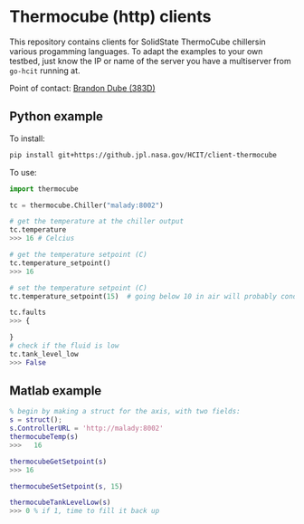 # Thermocube (http) clients

This repository contains clients for SolidState ThermoCube chillersin various progamming languages.  To adapt the examples to your own testbed, just know the IP or name of the server you have a multiserver from `go-hcit` running at.

Point of contact: [Brandon Dube (383D)](mailto:brandon.dube@jpl.nasa.gov)

## Python example

To install:
```sh
pip install git+https://github.jpl.nasa.gov/HCIT/client-thermocube
```

To use:

```python
import thermocube

tc = thermocube.Chiller("malady:8002")

# get the temperature at the chiller output
tc.temperature
>>> 16 # Celcius

# get the temperature setpoint (C)
tc.temperature_setpoint()
>>> 16

# set the temperature setpoint (C)
tc.temperature_setpoint(15)  # going below 10 in air will probably condensation-kill what's on the cold side

tc.faults
>>> {

}
# check if the fluid is low
tc.tank_level_low
>>> False
```


## Matlab example

```matlab
% begin by making a struct for the axis, with two fields:
s = struct();
s.ControllerURL = 'http://malady:8002'
thermocubeTemp(s)
>>>   16

thermocubeGetSetpoint(s)
>>> 16

thermocubeSetSetpoint(s, 15)

thermocubeTankLevelLow(s)
>>> 0 % if 1, time to fill it back up
```
